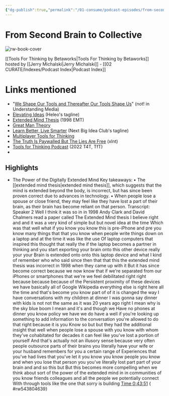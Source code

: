 ```yaml
---
{"dg-publish":true,"permalink":"/01-consume/podcast-episodes/from-second-brain-to-collective/","title":"From Second Brain to Collective","tags":["podcasts"]}
---
```


# From Second Brain to Collective

![rw-book-cover](https://images.weserv.nl/?url=https%3A%2F%2Fd3t3ozftmdmh3i.cloudfront.net%2Fproduction%2Fpodcast_uploaded_nologo%2F31786786%2F31786786-1664910238499-e92ae0ae1fbb7.jpg&w=300&h=300)

[[Tools For Thinking by Betaworks\|Tools For Thinking by Betaworks]] hosted by [[Jerry Michalski\|Jerry Michalski]] - [[02 CURATE/Indexes/Podcast Index\|Podcast Index]]

# Links mentioned

- "[We Shape Our Tools and Thereafter Our Tools Shape Us](http://mcluhangalaxy.wordpress.com/2013/04/01/we-shape-our-tools-and-thereafter-our-tools-shape-us/)" (not! in Understanding Media)
- [Elevating Ideas](https://bra.in/9q5o6V) (Heleo's tagline)
- [Extended Mind Thesis](https://en.wikipedia.org/wiki/Extended_mind_thesis) (1998 EMT)
- [Great Man Theory](http://en.wikipedia.org/wiki/Great_Man_Theory)
- [Learn Better, Live Smarter](https://bra.in/5pKKbr) (Next Big Idea Club's tagline)
- [Multiplayer Tools for Thinking](https://bra.in/8p63zP)
- [The Truth Is Paywalled But The Lies Are Free](https://www.currentaffairs.org/2020/08/the-truth-is-paywalled-but-the-lies-are-free/) (xlnt)
- [Tools for Thinking Podcast](https://bra.in/2vGNna) (2022 T4T, TfT)
- 
## Highlights
- The Power of the Digitally Extended Mind
  Key takeaways:
  • The [[extended mind thesis\|extended mind thesis]], which suggests that the mind is extended beyond the body, is incorrect, but has since been proven correct due to advances in technology.
  • When people lose a spouse or close friend, they may feel like they have lost a part of their brain, as their brain has become reliant on that person.
  Transcript:
  Speaker 2
  Well I think it was so in in 1998 Andy Clark and David Chalmers read a paper called The Extended Mind thesis I believe right and and it was a very kind of simple but but novel idea at the time Which was that well what if you know you know this is pre-iPhone and pre you know many things that that you know when people write things down on a laptop and at the time it was like the use Of laptop computers that inspired this thought that really the if the laptop becomes a partner in thinking and you start exporting your brain onto this other device really your your Brain is extended onto onto this laptop device and what I kind of remember who who said since then that that this the extended mind thesis was incorrect in 1998 when they came up with it But it has since become correct because we now know that if we're separated from our iPhones or smartphones that we're we feel debilitated right right because because because of the Persistent proximity of these devices we have basically all of Google Wikipedia everything else is right here all the time and that's become you know part of of it is changed the way I have conversations with my children at dinner I was gonna say dinner with kids is not not the same as it was 20 years ago right I mean why is the sky blue boom I mean and it's and though we Have no phones at dinner you know policy we have we do have a well if you're looking up something to add information to the conversation you're allowed to do that right because it is you Know so but but they had the additional insight that well when people lose a spouse with you know with whom they've cohabitated for decades it can feel like you've lost a portion of yourself And that's actually not an illusory sense because very often people outsource parts of their brains you literally have your wife or your husband remembers for you a certain range of Experiences that you've had lives that you've let it you know you know people you know and when you lose that person you you've literally lost part part of your brain and and so this but But this becomes more compelling when we think about sort of the power of the extended mind in in communities of you know friends colleagues and all the people we potentially connect With through tools like the one that sorry is building [Time 0:43:51](https://readwise.io/open/543804639)
{ #rw543804639}


